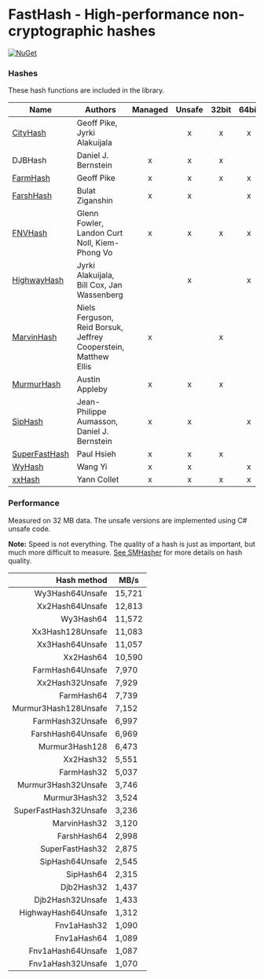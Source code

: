 # FastHash - High-performance non-cryptographic hashes

[![NuGet](https://img.shields.io/nuget/v/Genbox.FastHash.svg?style=flat-square&label=nuget)](https://www.nuget.org/packages/Genbox.FastHash/)

### Hashes

These hash functions are included in the library.

| Name                                                                                                                                                    | Authors                                                         | Managed | Unsafe | 32bit | 64bit | 128bit |
|---------------------------------------------------------------------------------------------------------------------------------------------------------|-----------------------------------------------------------------|:-------:|:------:|:-----:|:-----:|:------:|
| [CityHash](https://github.com/google/cityhash)                                                                                                          | Geoff Pike, Jyrki Alakuijala                                    |         |   x    |   x   |   x   |        |
| DJBHash                                                                                                                                                 | Daniel J. Bernstein                                             |    x    |   x    |   x   |       |        |
| [FarmHash](https://github.com/google/farmhash)                                                                                                          | Geoff Pike                                                      |    x    |   x    |   x   |   x   |        |
| [FarshHash](https://github.com/Bulat-Ziganshin/FARSH)                                                                                                   | Bulat Ziganshin                                                 |    x    |   x    |       |   x   |        |
| [FNVHash](https://en.wikipedia.org/wiki/Fowler%E2%80%93Noll%E2%80%93Vo_hash_function)                                                                   | Glenn Fowler, Landon Curt Noll, Kiem-Phong Vo                   |    x    |   x    |   x   |   x   |        |
| [HighwayHash](https://github.com/google/highwayhash)                                                                                                    | Jyrki Alakuijala, Bill Cox, Jan Wassenberg                      |         |   x    |       |   x   |        |
| [MarvinHash](https://github.com/dotnet/runtime/blob/4017327955f1d8ddc43980eb1848c52fbb131dfc/src/libraries/System.Private.CoreLib/src/System/Marvin.cs) | Niels Ferguson, Reid Borsuk, Jeffrey Cooperstein, Matthew Ellis |    x    |        |   x   |       |        |
| [MurmurHash](https://github.com/aappleby/smhasher/blob/master/src/MurmurHash3.cpp)                                                                      | Austin Appleby                                                  |    x    |   x    |   x   |       |   x    |
| [SipHash](https://github.com/veorq/SipHash)                                                                                                             | Jean-Philippe Aumasson, Daniel J. Bernstein                     |    x    |   x    |       |   x   |        |
| [SuperFastHash](http://www.azillionmonkeys.com/qed/hash.html)                                                                                           | Paul Hsieh                                                      |    x    |   x    |   x   |       |        |
| [WyHash](https://github.com/wangyi-fudan/wyhash)                                                                                                        | Wang Yi                                                         |    x    |   x    |       |   x   |        |
| [xxHash](https://github.com/Cyan4973/xxHash)                                                                                                            | Yann Collet                                                     |    x    |   x    |   x   |   x   |   x    |

### Performance

Measured on 32 MB data. The unsafe versions are implemented using C# unsafe code.

**Note:** Speed is not everything. The quality of a hash is just as important, but much more difficult to measure. [See SMHasher](https://github.com/rurban/smhasher) for more
details on hash quality.

|           Hash method | MB/s   |
|----------------------:|--------|
|       Wy3Hash64Unsafe | 15,721 |
|       Xx2Hash64Unsafe | 12,813 |
|             Wy3Hash64 | 11,572 |
|      Xx3Hash128Unsafe | 11,083 |
|       Xx3Hash64Unsafe | 11,057 |
|             Xx2Hash64 | 10,590 |
|      FarmHash64Unsafe | 7,970  |
|       Xx2Hash32Unsafe | 7,929  |
|            FarmHash64 | 7,739  |
|  Murmur3Hash128Unsafe | 7,152  |
|      FarmHash32Unsafe | 6,997  |
|     FarshHash64Unsafe | 6,969  |
|        Murmur3Hash128 | 6,473  |
|             Xx2Hash32 | 5,551  |
|            FarmHash32 | 5,037  |
|   Murmur3Hash32Unsafe | 3,746  |
|         Murmur3Hash32 | 3,524  |
| SuperFastHash32Unsafe | 3,236  |
|          MarvinHash32 | 3,120  |
|           FarshHash64 | 2,998  |
|       SuperFastHash32 | 2,875  |
|       SipHash64Unsafe | 2,545  |
|             SipHash64 | 2,315  |
|            Djb2Hash32 | 1,437  |
|      Djb2Hash32Unsafe | 1,433  |
|   HighwayHash64Unsafe | 1,312  |
|           Fnv1aHash32 | 1,090  |
|           Fnv1aHash64 | 1,089  |
|     Fnv1aHash64Unsafe | 1,087  |
|     Fnv1aHash32Unsafe | 1,070  |

